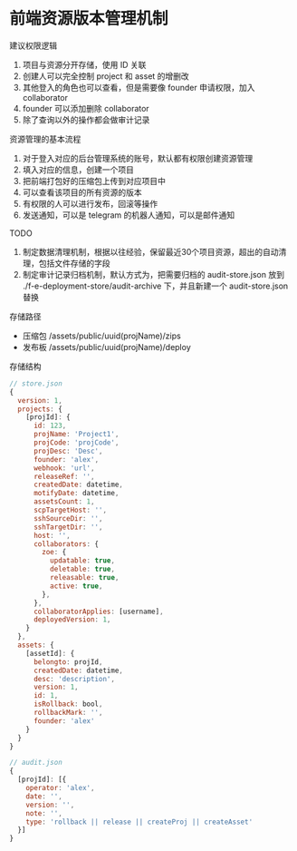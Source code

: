 # 前端资源版本管理机制

建议权限逻辑

1. 项目与资源分开存储，使用 ID 关联
2. 创建人可以完全控制 project 和 asset 的增删改
3. 其他登入的角色也可以查看，但是需要像 founder 申请权限，加入 collaborator
4. founder 可以添加删除 collaborator
5. 除了查询以外的操作都会做审计记录

资源管理的基本流程

1. 对于登入对应的后台管理系统的账号，默认都有权限创建资源管理
2. 填入对应的信息，创建一个项目
3. 把前端打包好的压缩包上传到对应项目中
4. 可以查看该项目的所有资源的版本
5. 有权限的人可以进行发布，回滚等操作
6. 发送通知，可以是 telegram 的机器人通知，可以是邮件通知

TODO

1. 制定数据清理机制，根据以往经验，保留最近30个项目资源，超出的自动清理，包括文件存储的字段
2. 制定审计记录归档机制，默认方式为，把需要归档的 audit-store.json 放到 ./f-e-deployment-store/audit-archive 下，并且新建一个 audit-store.json 替换

存储路径

- 压缩包 /assets/public/uuid(projName)/zips
- 发布板 /assets/public/uuid(projName)/deploy

存储结构

```js
// store.json
{
  version: 1,
  projects: {
    [projId]: {
      id: 123,
      projName: 'Project1',
      projCode: 'projCode',
      projDesc: 'Desc',
      founder: 'alex',
      webhook: 'url',
      releaseRef: '',
      createdDate: datetime,
      motifyDate: datetime,
      assetsCount: 1,
      scpTargetHost: '',
      sshSourceDir: '',
      sshTargetDir: '',
      host: '',
      collaborators: {
        zoe: {
          updatable: true,
          deletable: true,
          releasable: true,
          active: true,
        },
      },
      collaboratorApplies: [username],
      deployedVersion: 1,
    }
  },
  assets: {
    [assetId]: {
      belongto: projId,
      createdDate: datetime,
      desc: 'description',
      version: 1,
      id: 1,
      isRollback: bool,
      rollbackMark: '',
      founder: 'alex'
    }
  }
}
```

```js
// audit.json
{
  [projId]: [{
    operator: 'alex',
    date: '',
    version: '',
    note: '',
    type: 'rollback || release || createProj || createAsset'
  }]
}
```